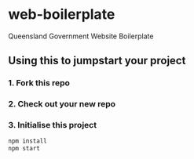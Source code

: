 # web-boilerplate
Queensland Government Website Boilerplate

## Using this to jumpstart your project

### 1. Fork this repo

### 2. Check out your new repo

### 3. Initialise this project

```bash
npm install
npm start
```
